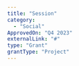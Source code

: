 ```yaml
---
title: "Session"
category:
  - "Social"
ApprovedOn: "Q4 2023"
externalLink: "#"
type: "Grant"
grantType: "Project"
---
```


